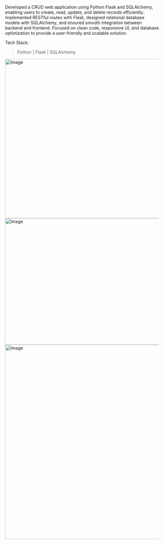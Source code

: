 Developed a CRUD web application using Python Flask and SQLAlchemy, enabling users to create, read, update, and delete records efficiently. Implemented RESTful routes with Flask, designed relational database models with SQLAlchemy, and ensured smooth integration between backend and frontend. Focused on clean code, responsive UI, and database optimization to provide a user-friendly and scalable solution.


Tech Stack:
>Python  |
>   Flask  |
>   SQLAlchemy


<img width="1503" height="520" alt="Image" src="https://github.com/user-attachments/assets/6715c969-e202-4e38-9a9b-d30b9fad550d" />

<img width="1462" height="413" alt="Image" src="https://github.com/user-attachments/assets/0a5ee679-caef-42a6-bb01-fbb6126f1b2c" />

<img width="1260" height="634" alt="Image" src="https://github.com/user-attachments/assets/efa19f21-7344-447a-bca4-b32a438fd379" />
